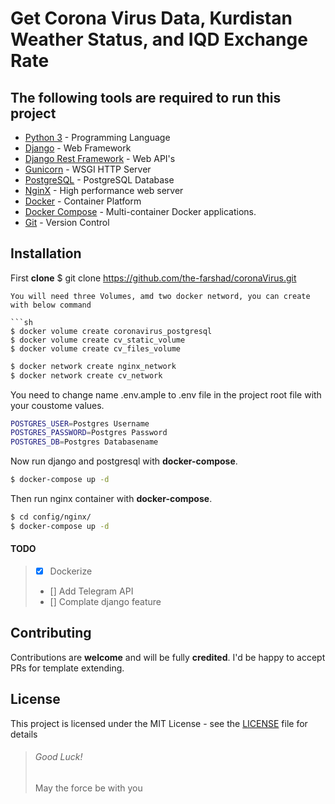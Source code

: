 # Get Corona Virus Data, Kurdistan Weather Status, and IQD Exchange Rate

## The following tools are required to run this project

-   [Python 3](https://www.python.org/) - Programming Language
-   [Django](https://www.djangoproject.com/) - Web Framework
-   [Django Rest Framework](https://www.django-rest-framework.org/) - Web API's
-   [Gunicorn](https://gunicorn.org/) - WSGI HTTP Server
-   [PostgreSQL](https://www.postgresql.org/) - PostgreSQL Database
-   [NginX](https://www.nginx.com/) - High performance web server
-   [Docker](https://www.docker.com/) - Container Platform
-   [Docker Compose](https://docs.docker.com/compose/) - Multi-container Docker applications.
-   [Git](https://git-scm.com/) - Version Control

##  Installation
First **clone** 
$ git clone https://github.com/the-farshad/coronaVirus.git
```
You will need three Volumes, amd two docker netword, you can create with below command

```sh
$ docker volume create coronavirus_postgresql
$ docker volume create cv_static_volume
$ docker volume create cv_files_volume
```

```sh
$ docker network create nginx_network
$ docker network create cv_network
``` 
You need to change name .env.ample to .env file in the project root file with your coustome values.
```sh
POSTGRES_USER=Postgres Username
POSTGRES_PASSWORD=Postgres Password
POSTGRES_DB=Postgres Databasename
```
Now run django and postgresql with **docker-compose**.
```sh
$ docker-compose up -d
```
Then run nginx container with **docker-compose**.
```sh
$ cd config/nginx/
$ docker-compose up -d
```

#### TODO
> - [x] Dockerize
> - [] Add Telegram API
> - [] Complate django feature


## Contributing
Contributions are  **welcome**  and will be fully  **credited**. I'd be happy to accept PRs for template extending.

## License
This project is licensed under the MIT License - see the [LICENSE](https://github.com/the-farshad/coronaVirus/blob/master/LICENSE) file for details

> ###### Good Luck!
> May the force be with you
